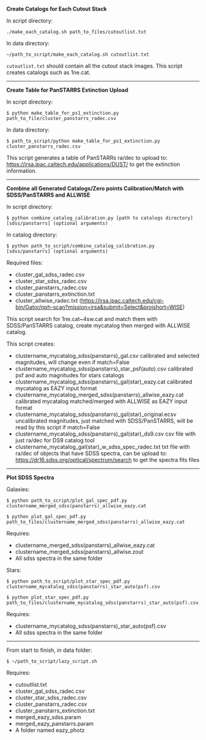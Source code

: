 
**Create Catalogs for Each Cutout Stack**

In script directory:

`./make_each_catalog.sh path_to_files/cutoutlist.txt`

In data directory:

`~/path_to_script/make_each_catalog.sh cutoutlist.txt`

`cutoutlist.txt` should contain all the cutout stack images.
This script creates catalogs such as 1ne.cat.

------------------------------------

**Create Table for PanSTARRS Extinction Upload**

In script directory:

`$ python make_table_for_ps1_extinction.py path_to_file/cluster_panstarrs_radec.csv`

In data directory:

`$ path_to_script/python make_table_for_ps1_extinction.py cluster_panstarrs_radec.csv`

This script generates a table of PanSTARRs ra/dec to upload to:
https://irsa.ipac.caltech.edu/applications/DUST/ to get the extinction information.


------------------------------------

**Combine all Generated Catalogs/Zero points Calibration/Match with SDSS/PanSTARRS and ALLWISE**

In script directory:

`$ python combine_catalog_calibration.py [path to catalogs directory] [sdss/panstarrs] (optional arguments)`

In catalog directory:

`$ python path_to_script/combine_catalog_calibration.py [sdss/panstarrs] (optional arguments)`

Required files:

- cluster_gal_sdss_radec.csv
- cluster_star_sdss_radec.csv
- cluster_panstarrs_radec.csv
- cluster_panstarrs_extinction.txt
- cluster_allwise_radec.txt (https://irsa.ipac.caltech.edu/cgi-bin/Gator/nph-scan?mission=irsa&submit=Select&projshort=WISE)


This script search for 1ne.cat~4sw.cat and match them with SDSS/PanSTARRS catalog, create mycatalog then merged with ALLWISE catalog.

This script creates:

- clustername_mycatalog_sdss(panstarrs)_gal.csv                   calibrated and selected magnitudes, will change even if match=False
- clustername_mycatalog_sdss(panstarrs)_star_psf(auto).csv        calibrated psf and auto magnitudes for stars catalogs
- clustername_mycatalog_sdss(panstarrs)_gal(star)_eazy.cat        calibrated mycatalog as EAZY input format
- clustername_mycatalog_merged_sdss(panstarrs)_allwise_eazy.cat   calibrated mycatalog matched/merged with ALLWISE as EAZY input format
- clustername_mycatalog_sdss(panstarrs)_gal(star)_original.ecsv   uncalibrated magnitudes, just matched with SDSS/PanSTARRS, will be read by this script if match=False
- clustername_mycatalog_sdss(panstarrs)_gal(star)_ds9.csv         csv file with just ra/dec for DS9 catalog tool
- clustername_mycatalog_gal(star)_w_sdss_spec_radec.txt           txt file with ra/dec of objects that have SDSS spectra, can be upload to:
                                                                 https://dr16.sdss.org/optical/spectrum/search to get the spectra fits files

------------------------------------

**Plot SDSS Spectra**

Galaxies:

`$ python path_to_script/plot_gal_spec_pdf.py clustername_merged_sdss(panstarrs)_allwise_eazy.cat`

`$ python plot_gal_spec_pdf.py path_to_files/clustername_merged_sdss(panstarrs)_allwise_eazy.cat`

Requires:
- clustername_merged_sdss(panstarrs)_allwise_eazy.cat
- clustername_merged_sdss(panstarrs)_allwise.zout
- All sdss spectra in the same folder

Stars:

`$ python path_to_script/plot_star_spec_pdf.py clustername_mycatalog_sdss(panstarrs)_star_auto(psf).csv`

`$ python plot_star_spec_pdf.py path_to_files/clustername_mycatalog_sdss(panstarrs)_star_auto(psf).csv`

Requires:
- clustername_mycatalog_sdss(panstarrs)_star_auto(psf).csv
- All sdss spectra in the same folder

------------------------------------

From start to finish, in data folder:

`$ ~/path_to_script/lazy_script.sh`

Requires:
- cutoutlist.txt
- cluster_gal_sdss_radec.csv
- cluster_star_sdss_radec.csv
- cluster_panstarrs_radec.csv
- cluster_panstarrs_extinction.txt
- merged_eazy_sdss.param
- merged_eazy_panstarrs.param
- A folder named eazy_photz
